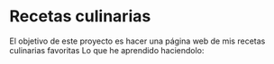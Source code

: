 # Recetas culinarias
El objetivo de este proyecto es hacer una página web de mis recetas culinarias favoritas
Lo que he aprendido haciendolo:

